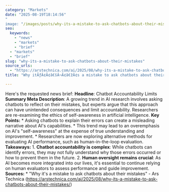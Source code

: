 ```yaml
---
category: "Markets"
date: "2025-08-19T18:14:56"
"
image: "/images/posts/why-its-a-mistake-to-ask-chatbots-about-their-mistakes.jpg"
seo:
  keywords:
    - "news"
    - "markets"
    - "brief"
  - "markets"
  - "brief"
slug: "why-its-a-mistake-to-ask-chatbots-about-their-mistakes"
source_urls:
  - "https://arstechnica.com/ai/2025/08/why-its-a-mistake-to-ask-chatbots-about-their-mistakes/"
title: "Why itÃƒÂ¢Ã¢â€šÂ¬Ã¢â€žÂ¢s a mistake to ask chatbots about their mistakes"

---
```


Here's the requested news brief:  **Headline**: Chatbot Accountability Limits  **Summary Meta Description**: A growing trend in AI research involves asking chatbots to reflect on their mistakes, but experts argue that this approach can have unintended consequences and limit accountability. Researchers are re-examining the ethics of self-awareness in artificial intelligence.  **Key Points:**  * Asking chatbots to explain their errors can create a misleading narrative about AI's capabilities. * This trend may lead to an overemphasis on AI's "self-awareness" at the expense of true understanding and improvement. * Researchers are now exploring alternative methods for evaluating AI performance, such as human-in-the-loop evaluation.  **Takeaways:**  1. **Chatbot accountability is complex**: While chatbots can identify errors, they may not fully understand why those errors occurred or how to prevent them in the future. 2. **Human oversight remains crucial**: As AI becomes more integrated into our lives, it's essential to continue relying on human evaluators to assess performance and guide improvement.  **Sources:**  * "Why it's a mistake to ask chatbots about their mistakes" - Ars Technica (https://arstechnica.com/ai/2025/08/why-its-a-mistake-to-ask-chatbots-about-their-mistakes/)